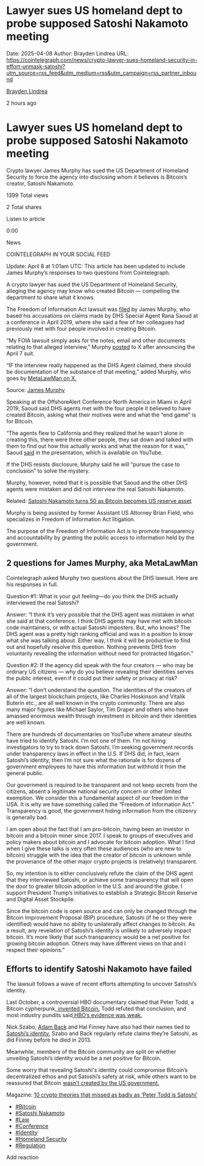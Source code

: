 # Lawyer sues US homeland dept to probe supposed Satoshi Nakamoto meeting

Date: 2025-04-08
Author: Brayden Lindrea
URL: https://cointelegraph.com/news/crypto-lawyer-sues-homeland-security-in-effort-unmask-satoshi?utm_source=rss_feed&utm_medium=rss&utm_campaign=rss_partner_inbound

[ Brayden Lindrea ](/authors/brayden-lindrea)

2 hours ago 

#  Lawyer sues US homeland dept to probe supposed Satoshi Nakamoto meeting 

Crypto lawyer James Murphy has sued the US Department of Homeland Security to force the agency into disclosing whom it believes is Bitcoin’s creator, Satoshi Nakamoto. 

1399  Total views 

2  Total shares 

Listen to article 

[](https://s3.cointelegraph.com/audio/184885.ce228852-61d6-429e-bb4c-2fbd32a0f838.mp3 "Download as mp3")

0:00 

News 

COINTELEGRAPH IN YOUR SOCIAL FEED

Update: April 8 at 1:01am UTC: This article has been updated to include James Murphy’s responses to two questions from Cointelegraph.

A crypto lawyer has sued the US Department of Homeland Security, alleging the agency may know who created Bitcoin — compelling the department to share what it knows. 

The Freedom of Information Act lawsuit was [filed](https://www.schaerr-jaffe.com/wp-content/uploads/1-Compl_.pdf "null") by James Murphy, who based his accusations on claims made by DHS Special Agent Rana Saoud at a conference in April 2019, where she said a few of her colleagues had previously met with four people involved in creating Bitcoin.

“My FOIA lawsuit simply asks for the notes, email and other documents relating to that alleged interview,” Murphy [posted](https://x.com/MetaLawMan/status/1909239172587536428 "null") to X after announcing the April 7 suit. 

“IF the interview really happened as the DHS Agent claimed, there should be documentation of the substance of that meeting,” added Murphy, who goes by [MetaLawMan on X.](https://cointelegraph.com/magazine/coinbase-sec-lawsuit-bitcoin-mining-metalawman-x-hall-of-flame/ "null")  


Source: [James Murphy](https://x.com/MetaLawMan/status/1909239172587536428 "null")

Speaking at the OffshoreAlert Conference North America in Miami in April 2019, Saoud said DHS agents met with the four people it believed to have created Bitcoin, asking what their motives were and what the “end game” is for Bitcoin.

“The agents flew to California and they realized that he wasn’t alone in creating this, there were three other people, they sat down and talked with them to find out how this actually works and what the reason for it was,” Saoud [said](https://www.youtube.com/watch?v=MAOrjlub4Qc "null") in the presentation, which is available on YouTube.

If the DHS resists disclosure, Murphy said he will “pursue the case to conclusion” to solve the mystery.

Murphy, however, noted that it is possible that Saoud and the other DHS agents were mistaken and did not interview the real Satoshi Nakamoto. 

Related: [Satoshi Nakamoto turns 50 as Bitcoin becomes US reserve asset](https://cointelegraph.com/news/satoshi-nakamoto-50-bitcoin-becomes-us-reserve-asset "null")

Murphy is being assisted by former Assistant US Attorney Brian Field, who specializes in Freedom of Information Act litigation.

The purpose of the Freedom of Information Act is to promote transparency and accountability by granting the public access to information held by the government.

## 2 questions for James Murphy, aka MetaLawMan

Cointelegraph asked Murphy two questions about the DHS lawsuit. Here are his responses in full. 

Question #1: What is your gut feeling—do you think the DHS actually interviewed the real Satoshi?  
  
Answer: “I think it’s very possible that the DHS agent was mistaken in what she said at that conference. I think DHS agents may have met with bitcoin code maintainers, or with actual Satoshi imposters. But, who knows? The DHS agent was a pretty high ranking official and was in a position to know what she was talking about. Either way, I think it will be productive to find out and hopefully resolve this question. Nothing prevents DHS from voluntarily revealing the information without need for protracted litigation.”  
  
Question #2: If the agency did speak with the four creators — who may be ordinary US citizens — why do you believe revealing their identities serves the public interest, even if it could put their safety or privacy at risk?  
  
Answer: “I don’t understand the question. The identities of the creators of all of the largest blockchain projects, like Charles Hoskinson and Vitalik Buterin etc., are all well known in the crypto community. There are also many major figures like Michael Saylor, Tim Draper and others who have amassed enormous wealth through investment in bitcoin and their identities are well known.  
  
There are hundreds of documentaries on YouTube where amateur sleuths have tried to identify Satoshi. I’m not one of them. I’m not hiring investigators to try to track down Satoshi, I’m seeking government records under transparency laws in effect in the U.S. If DHS did, in fact, learn Satoshi’s identity, then I’m not sure what the rationale is for dozens of government employees to have this information but withhold it from the general public.   
  
Our government is required to be transparent and not keep secrets from the citizens, absent a legitimate national security concern or other limited exemption. We consider this a fundamental aspect of our freedom in the USA. It is why we have something called the “Freedom of Information Act.” Transparency is good, the government hiding information from the citizenry is generally bad.

I am open about the fact that I am pro-bitcoin, having been an investor in bitcoin and a bitcoin miner since 2017. I speak to groups of executives and policy makers about bitcoin and I advocate for bitcoin adoption. What I find when I give these talks is very often these audiences (who are new to bitcoin) struggle with the idea that the creator of bitcoin is unknown while the provenance of the other major crypto projects is (relatively) transparent.

So, my intention is to either conclusively refute the claim of the DHS agent that they interviewed Satoshi, or achieve some transparency that will open the door to greater bitcoin adoption in the U.S. and around the globe. I support President Trump’s initiatives to establish a Strategic Bitcoin Reserve and Digital Asset Stockpile.   
  
Since the bitcoin code is open source and can only be changed through the Bitcoin Improvement Proposal (BIP) procedure, Satoshi (if he or they were identified) would have no ability to unilaterally affect changes to bitcoin. As a result, any revelation of Satoshi’s identity is unlikely to adversely impact bitcoin. It’s more likely that such transparency would be a net positive for growing bitcoin adoption. Others may have different views on that and I respect their opinions.”

## Efforts to identify Satoshi Nakamoto have failed

The lawsuit follows a wave of recent efforts attempting to uncover Satoshi’s identity.  
  
Last October, a controversial HBO documentary claimed that Peter Todd, a Bitcoin cypherpunk,[ invented Bitcoin.](https://cointelegraph.com/news/peter-todd-named-satoshi-nakamoto-hbo-documentary "https://cointelegraph.com/news/peter-todd-named-satoshi-nakamoto-hbo-documentary") Todd refuted that conclusion, and most industry pundits said[ HBO’s evidence was weak.](https://cointelegraph.com/news/hbo-documentary-peter-todd-satoshi-nakamoto "https://cointelegraph.com/news/hbo-documentary-peter-todd-satoshi-nakamoto")

Nick Szabo, [Adam Back](https://cointelegraph.com/news/adam-back-on-satoshi-emails-privacy-concerns-and-bitcoins-early-days "https://cointelegraph.com/news/adam-back-on-satoshi-emails-privacy-concerns-and-bitcoins-early-days") and Hal Finney have also had their names tied to[ Satoshi’s identity.](https://cointelegraph.com/news/satoshi-nakamoto-identity-reveal-october-31-claims-pr-agency "https://cointelegraph.com/news/satoshi-nakamoto-identity-reveal-october-31-claims-pr-agency") Szabo and Back regularly refute claims they’re Satoshi, as did Finney before he died in 2013.

Meanwhile, members of the Bitcoin community are split on whether unveiling Satoshi’s identity would be a net positive for Bitcoin.

Some worry that revealing Satoshi's identity could compromise Bitcoin’s decentralized ethos and put Satoshi’s safety at risk, while others want to be reassured that Bitcoin [wasn’t created by the US government.](https://cointelegraph.com/magazine/big-questions-did-the-nsa-create-bitcoin/ "https://cointelegraph.com/magazine/big-questions-did-the-nsa-create-bitcoin/")

Magazine: [10 crypto theories that missed as badly as ‘Peter Todd is Satoshi’](https://cointelegraph.com/magazine/10-crypto-theories-that-missed-as-badly-as-peter-todd-is-satoshi/ "null")

  * [#Bitcoin ](/tags/bitcoin)
  * [#Satoshi Nakamoto ](/tags/satoshi-nakamoto)
  * [#Law ](/tags/law)
  * [#Conference ](/tags/conference)
  * [#Identity ](/tags/identity)
  * [#Homeland Security ](/tags/homeland-security)
  * [#Regulation ](/tags/regulation)



Add reaction 

